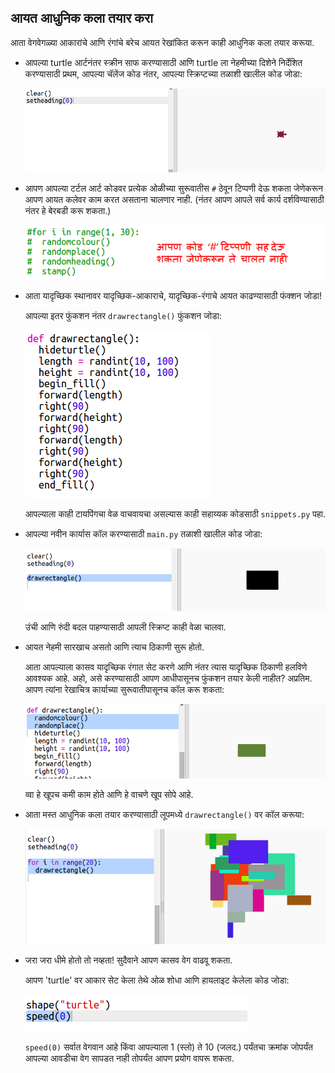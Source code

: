 ## आयत आधुनिक कला तयार करा

आता वेगवेगळ्या आकारांचे आणि रंगांचे बरेच आयत रेखांकित करून काही आधुनिक कला तयार करूया.

+ आपल्या turtle आर्टनंतर स्क्रीन साफ करण्यासाठी आणि turtle ला नेहमीच्या दिशेने निर्देशित करण्यासाठी प्रथम, आपल्या चॅलेंज कोड नंतर, आपल्या स्क्रिप्टच्या तळाशी खालील कोड जोडा:
    
    ![screenshot](images/modern-reset.png)

+ आपण आपल्या टर्टल आर्ट कोडवर प्रत्येक ओळीच्या सुरूवातीस `#` ठेवून टिप्पणी देऊ शकता जेणेकरून आपण आयत कलेवर काम करत असताना चालणार नाही. (नंतर आपण आपले सर्व कार्य दर्शविण्यासाठी नंतर हे बेरबडी करू शकता.)
    
    ![screenshot](images/modern-comment.png)

+ आता यादृच्छिक स्थानावर यादृच्छिक-आकाराचे, यादृच्छिक-रंगाचे आयत काढण्यासाठी फंक्शन जोडा!
    
    आपल्या इतर फुंकशन नंतर `drawrectangle()` फुंकशन जोडा:
    
    ![screenshot](images/modern-rect-function.png)
    
    आपल्याला काही टायपिंगचा वेळ वाचवायचा असल्यास काही सहाय्यक कोडसाठी `snippets.py` पहा.

+ आपल्या नवीन कार्यास कॉल करण्यासाठी `main.py` तळाशी खालील कोड जोडा:
    
    ![screenshot](images/modern-call-rect.png)
    
    उंची आणि रुंदी बदल पाहण्यासाठी आपली स्क्रिप्ट काही वेळा चालवा.

+ आयत नेहमी सारखाच असतो आणि त्याच ठिकाणी सुरू होतो.
    
    आता आपल्याला कासव यादृच्छिक रंगात सेट करणे आणि नंतर त्यास यादृच्छिक ठिकाणी हलविणे आवश्यक आहे. अहो, असे करण्यासाठी आपण आधीपासूनच फुंकशन तयार केली नाहीत? अप्रतिम. आपण त्यांना रेखाचित्र कार्याच्या सुरूवातीपासूनच कॉल करू शकता:
    
    ![screenshot](images/modern-random-rect.png)
    
    व्वा हे खूपच कमी काम होते आणि हे वाचणे खूप सोपे आहे.

+ आता मस्त आधुनिक कला तयार करण्यासाठी लूपमध्ये `drawrectangle()` वर कॉल करूया:
    
    ![screenshot](images/modern-rect-art.png)

+ जरा जरा धीमे होतो तो नव्हता! सुदैवाने आपण कासव वेग वाढवू शकता.
    
    आपण 'turtle' वर आकार सेट केला तेथे ओळ शोधा आणि हायलाइट केलेला कोड जोडा:
    
    ![screenshot](images/modern-speed.png)
    
    `speed(0)` सर्वात वेगवान आहे किंवा आपल्याला 1 (स्लो) ते 10 (जलद.) पर्यंतचा क्रमांक जोपर्यंत आपल्या आवडीचा वेग सापडत नाही तोपर्यंत आपण प्रयोग वापरू शकता.